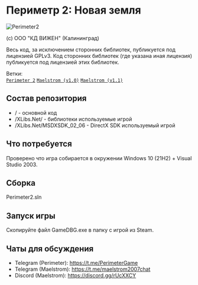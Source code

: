 # Периметр 2: Новая земля

![Perimeter2](https://cdn.cloudflare.steamstatic.com/steam/apps/12420/header.jpg?t=1574188988)

(с) ООО "КД ВИЖЕН" (Калининград)

Весь код, за исключением сторонних библиотек, публикуется под лицензией GPLv3. Код сторонних библиотек (где указана иная лицензия) публикуется под лицензией этих библиотек.

Ветки:\
[`Perimeter 2`](https://github.com/KD-lab-Open-Source/VistaEngine/tree/Perimeter2) [`Maelstrom (v1.0)`](https://github.com/KD-lab-Open-Source/VistaEngine/tree/Maelstrom) [`Maelstrom (v1.1)`](https://github.com/KD-lab-Open-Source/VistaEngine/tree/Maelstrom_1_1)

## Состав репозитория

* / - основной код
* /XLibs.Net/ - библиотеки используемые игрой
* /XLibs.Net/MSDXSDK_02_06 - DirectX SDK используемый игрой

## Что потребуется

Проверено что игра собирается в окружении Windows 10 (21H2) + Visual Studio 2003.

## Сборка

Perimeter2.sln

## Запуск игры
Скопируйте файл GameDBG.exe в папку с игрой из Steam.

## Чаты для обсуждения
* Telegram (Perimeter): https://t.me/PerimeterGame
* Telegram (Maelstrom): https://t.me/maelstrom2007chat
* Discord (Maelstrom): https://discord.gg/rUcXXCY
